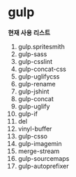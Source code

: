 # gulp

**현재 사용 리스트**
1. gulp.spritesmith
2. gulp-sass
3. gulp-csslint
4. gulp-concat-css
5. gulp-uglifycss
6. gulp-rename
7. gulp-jshint
8. gulp-concat
9. gulp-uglify
10. gulp-if
11. del
12. vinyl-buffer
13. gulp-csso
14. gulp-imagemin
15. merge-stream
16. gulp-sourcemaps
17. gulp-autoprefixer
